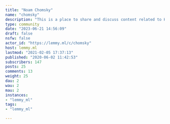 ```yaml
---
title: "Noam Chomsky" 
name: "chomsky"
description: "This is a place to share and discuss content related to History, Politics, Media, Anarchism, Linguistics, Cognitive Science, Free Speech and everything else by people familiar with, or interested in learning about, Noam Chomsky."
type: community
date: "2023-06-21 14:56:09"
draft: false
nsfw: false
actor_id: "https://lemmy.ml/c/chomsky"
host: lemmy.ml
lastmod: "2021-02-05 17:37:13"
published: "2020-06-02 11:42:53"
subscribers: 147
posts: 25
comments: 13
weight: 25
dau: 2
wau: 2
mau: 2
instances:
- "lemmy_ml"
tags: 
- "lemmy_ml"

---
```

